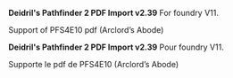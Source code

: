 **Deidril's Pathfinder 2 PDF Import v2.39**
For foundry V11.

Support of PFS4E10 pdf (Arclord’s Abode)

**Deidril's Pathfinder 2 PDF Import v2.39**
Pour foundry V11.

Supporte le pdf de PFS4E10 (Arclord’s Abode)


